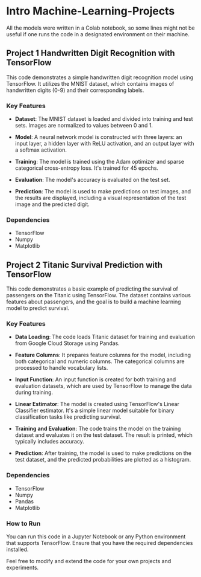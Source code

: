 # Intro Machine-Learning-Projects
All the models were written in a Colab notebook, so some lines might not be useful if one runs the code in a designated environment on their machine. 

## Project 1 Handwritten Digit Recognition with TensorFlow

This code demonstrates a simple handwritten digit recognition model using TensorFlow. It utilizes the MNIST dataset, which contains images of handwritten digits (0-9) and their corresponding labels.

### Key Features

- **Dataset**: The MNIST dataset is loaded and divided into training and test sets. Images are normalized to values between 0 and 1.

- **Model**: A neural network model is constructed with three layers: an input layer, a hidden layer with ReLU activation, and an output layer with a softmax activation.

- **Training**: The model is trained using the Adam optimizer and sparse categorical cross-entropy loss. It's trained for 45 epochs.

- **Evaluation**: The model's accuracy is evaluated on the test set.

- **Prediction**: The model is used to make predictions on test images, and the results are displayed, including a visual representation of the test image and the predicted digit.

### Dependencies

- TensorFlow
- Numpy
- Matplotlib

## Project 2 Titanic Survival Prediction with TensorFlow

This code demonstrates a basic example of predicting the survival of passengers on the Titanic using TensorFlow. The dataset contains various features about passengers, and the goal is to build a machine learning model to predict survival.

### Key Features

- **Data Loading**: The code loads Titanic dataset for training and evaluation from Google Cloud Storage using Pandas.

- **Feature Columns**: It prepares feature columns for the model, including both categorical and numeric columns. The categorical columns are processed to handle vocabulary lists.

- **Input Function**: An input function is created for both training and evaluation datasets, which are used by TensorFlow to manage the data during training.

- **Linear Estimator**: The model is created using TensorFlow's Linear Classifier estimator. It's a simple linear model suitable for binary classification tasks like predicting survival.

- **Training and Evaluation**: The code trains the model on the training dataset and evaluates it on the test dataset. The result is printed, which typically includes accuracy.

- **Prediction**: After training, the model is used to make predictions on the test dataset, and the predicted probabilities are plotted as a histogram.

### Dependencies

- TensorFlow
- Numpy
- Pandas
- Matplotlib

### How to Run

You can run this code in a Jupyter Notebook or any Python environment that supports TensorFlow. Ensure that you have the required dependencies installed.

Feel free to modify and extend the code for your own projects and experiments.





